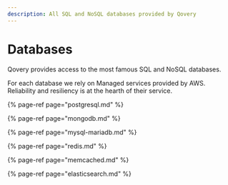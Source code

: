 ```yaml
---
description: All SQL and NoSQL databases provided by Qovery
---
```


# Databases

Qovery provides access to the most famous SQL and NoSQL databases.

For each database we rely on Managed services provided by AWS. Reliability and resiliency is at the hearth of their service.

{% page-ref page="postgresql.md" %}

{% page-ref page="mongodb.md" %}

{% page-ref page="mysql-mariadb.md" %}

{% page-ref page="redis.md" %}

{% page-ref page="memcached.md" %}

{% page-ref page="elasticsearch.md" %}



